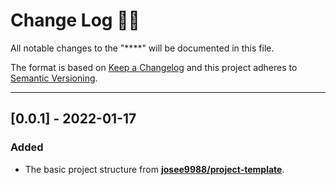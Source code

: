<!-- markdownlint-disable MD024-->
# **Change Log** 📜📝

All notable changes to the "****"  will be documented in this file.

The format is based on [Keep a Changelog](https://keepachangelog.com/en/1.0.0/) and this project adheres to [Semantic Versioning](https://semver.org/spec/v2.0.0.html).

---

## [**0.0.1**] - 2022-01-17

### Added

* The basic project structure from **[josee9988/project-template](https://github.com/Josee9988/project-template)**.
